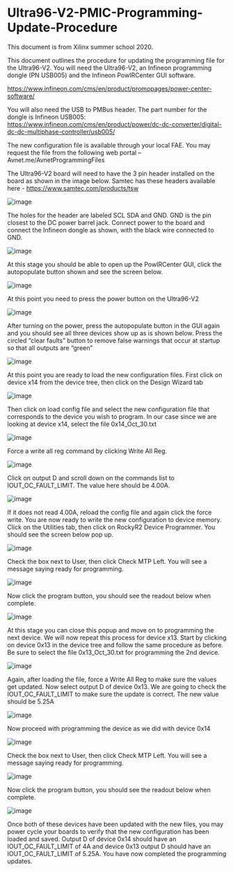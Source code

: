 # Ultra96-V2-PMIC-Programming-Update-Procedure

This document is from Xilinx summer school 2020.

This document outlines the procedure for updating the programming file for the Ultra96-V2. You will need the Ultra96-V2, an Infineon programming dongle (PN USB005) and the Infineon PowIRCenter GUI software. 

https://www.infineon.com/cms/en/product/promopages/power-center-software/

You will also need the USB to PMBus header. The part number for the dongle is Infineon USB005: https://www.infineon.com/cms/en/product/power/dc-dc-converter/digital-dc-dc-multiphase-controller/usb005/

The new configuration file is available through your local FAE. You may request the file from the following web portal – Avnet.me/AvnetProgrammingFiles


The Ultra96-V2 board will need to have the 3 pin header installed on the board as shown in the image below. Samtec has these headers available here - https://www.samtec.com/products/tsw

![image](https://github.com/AILearnerLi/Ultra96-V2-PMIC-Programming-Update-Procedure/blob/master/1.png) 

The holes for the header are labeled SCL SDA and GND. GND is the pin closest to the DC power barrel jack. Connect power to the board and connect the Infineon dongle as shown, with the black wire connected to GND. 

![image](https://github.com/AILearnerLi/Ultra96-V2-PMIC-Programming-Update-Procedure/blob/master/2.jpg)

At this stage you should be able to open up the PowIRCenter GUI, click the autopopulate button shown and see the screen below.

![image](https://github.com/AILearnerLi/Ultra96-V2-PMIC-Programming-Update-Procedure/blob/master/3.jpg) 

At this point you need to press the power button on the Ultra96-V2

![image](https://github.com/AILearnerLi/Ultra96-V2-PMIC-Programming-Update-Procedure/blob/master/4.jpg) 

After turning on the power, press the autopopulate button in the GUI again and you should see all three devices show up as is shown below. Press the circled “clear faults” button to remove false warnings that occur at startup so that all outputs are “green”  

![image](https://github.com/AILearnerLi/Ultra96-V2-PMIC-Programming-Update-Procedure/blob/master/5.jpg) 

At this point you are ready to load the new configuration files. First click on device x14 from the device tree, then click on the Design Wizard tab

![image](https://github.com/AILearnerLi/Ultra96-V2-PMIC-Programming-Update-Procedure/blob/master/6.jpg) 
 
Then click on load config file and select the new configuration file that corresponds to the device you wish to program. In our case since we are looking at device x14, select the file 0x14_Oct_30.txt
 
![image](https://github.com/AILearnerLi/Ultra96-V2-PMIC-Programming-Update-Procedure/blob/master/7.jpg)

Force a write all reg command by clicking Write All Reg. 
 
 ![image](https://github.com/AILearnerLi/Ultra96-V2-PMIC-Programming-Update-Procedure/blob/master/8.jpg)
 
Click on output D and scroll down on the commands list to IOUT_OC_FAULT_LIMIT. The value here should be 4.00A.

 ![image](https://github.com/AILearnerLi/Ultra96-V2-PMIC-Programming-Update-Procedure/blob/master/9.jpg)
 
 If it does not read 4.00A, reload the config file and again click the force write.
You are now ready to write the new configuration to device memory. Click on the Utilities tab, then click on RockyR2 Device Programmer. You should see the screen below pop up.
 
 ![image](https://github.com/AILearnerLi/Ultra96-V2-PMIC-Programming-Update-Procedure/blob/master/10.jpg)
 
Check the box next to User, then click Check MTP Left. You will see a message saying ready for programming.
 
 ![image](https://github.com/AILearnerLi/Ultra96-V2-PMIC-Programming-Update-Procedure/blob/master/11.jpg)
 
Now click the program button, you should see the readout below when complete. 
 
 ![image](https://github.com/AILearnerLi/Ultra96-V2-PMIC-Programming-Update-Procedure/blob/master/12.jpg)
 
At this stage you can close this popup and move on to programming the next device. We will now repeat this process for device x13. Start by clicking on device 0x13 in the device tree and follow the same procedure as before. Be sure to select the file 0x13_Oct_30.txt for programming the 2nd device.
 
 ![image](https://github.com/AILearnerLi/Ultra96-V2-PMIC-Programming-Update-Procedure/blob/master/13.jpg)
 
Again, after loading the file, force a Write All Reg to make sure the values get updated. Now select output D of device 0x13. We are going to check the IOUT_OC_FAULT_LIMIT to make sure the update is correct. The new value should be 5.25A

 ![image](https://github.com/AILearnerLi/Ultra96-V2-PMIC-Programming-Update-Procedure/blob/master/14.jpg)

Now proceed with programming the device as we did with device 0x14
 
![image](https://github.com/AILearnerLi/Ultra96-V2-PMIC-Programming-Update-Procedure/blob/master/15.jpg)

Check the box next to User, then click Check MTP Left. You will see a message saying ready for programming.
 
 ![image](https://github.com/AILearnerLi/Ultra96-V2-PMIC-Programming-Update-Procedure/blob/master/16.jpg)
 
Now click the program button, you should see the readout below when complete. 
 
![image](https://github.com/AILearnerLi/Ultra96-V2-PMIC-Programming-Update-Procedure/blob/master/17.jpg)

Once both of these devices have been updated with the new files, you may power cycle your boards to verify that the new configuration has been loaded and saved. Output D of device 0x14 should have an IOUT_OC_FAULT_LIMIT of 4A and device 0x13 output D should have an IOUT_OC_FAULT_LIMIT of 5.25A.
You have now completed the programming updates. 

